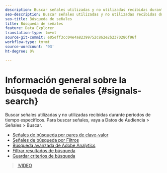 ```yaml
---
description: Buscar señales utilizadas y no utilizadas recibidas durante períodos de tiempo específicos. Para buscar señales, vaya a Datos de Audiencia > Señales > Buscar.
seo-description: Buscar señales utilizadas y no utilizadas recibidas durante períodos de tiempo específicos. Para buscar señales, vaya a Datos de Audiencia > Señales > Buscar.
seo-title: Búsqueda de señales
title: Búsqueda de señales
feature: Data Explorer
translation-type: tm+mt
source-git-commit: e05eff3cc04e4a82399752c862e2b2370286f96f
workflow-type: tm+mt
source-wordcount: '93'
ht-degree: 0%

---
```



# Información general sobre la búsqueda de señales {#signals-search}

Buscar señales utilizadas y no utilizadas recibidas durante períodos de tiempo específicos. Para buscar señales, vaya a Datos de Audiencia > Señales > Buscar.

* [Señales de búsqueda por pares de clave-valor](/help/using/features/data-explorer/data-explorer-signals-search/data-explorer-search-pairs.md)
* [Señales de búsqueda por Filtros](/help/using/features/data-explorer/data-explorer-signals-search/data-explorer-search-filters.md)
* [Búsqueda avanzada de Adobe Analytics](/help/using/features/data-explorer/data-explorer-signals-search/data-explorer-search-analytics.md)
* [Filtrar resultados de búsqueda](/help/using/features/data-explorer/data-explorer-signals-search/data-explorer-filter-results.md)
* [Guardar criterios de búsqueda](/help/using/features/data-explorer/data-explorer-signals-search/data-explorer-save-search.md)

>[!VIDEO](https://video.tv.adobe.com/v/25148/)
